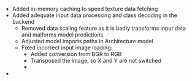 - Added in-memory caching to speed texture data fetching
- Added adequate input data processing and class decoding in the backend
	- Removed data scaling feature as it is badly transforms input data and malforms model predictions
	- Adjusted model imports paths in Architecture model
	- Fixed incorrect input image loading:
		- Added conversion from BGR to RGB
		- Transposed the image, so X and Y are not switched
		- 
- 